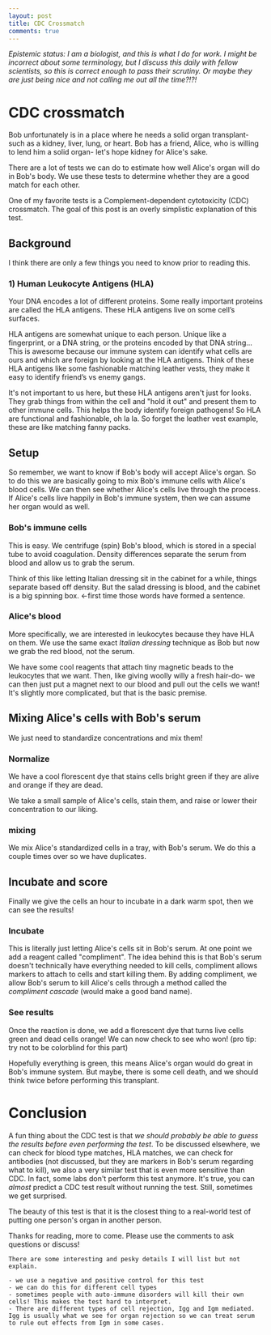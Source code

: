 ```yaml
---
layout: post
title: CDC Crossmatch
comments: true
---
```


*Epistemic status: I am a biologist, and this is what I do for work. I might be incorrect about some terminology, but I discuss this daily with fellow scientists, so this is correct enough to pass their scrutiny. Or maybe they are just being nice and not calling me out all the time?!?!*

# CDC crossmatch
Bob unfortunately is in a place where he needs a solid organ transplant- such as a kidney, liver, lung, or heart. Bob has a friend, Alice, who is willing to lend him a solid organ- let's hope kidney for Alice's sake.

There are a lot of tests we can do to estimate how well Alice's organ will do in Bob's body. We use these tests to determine whether they are a good match for each other.

One of my favorite tests is a Complement-dependent cytotoxicity (CDC) crossmatch. The goal of this post is an overly simplistic explanation of this test.

## Background
I think there are only a few things you need to know prior to reading this. 

### 1) Human Leukocyte Antigens (HLA)
Your DNA encodes a lot of different proteins. Some really important proteins are called the HLA antigens. These HLA antigens live on some cell’s surfaces. 

HLA antigens are somewhat unique to each person. Unique like a fingerprint, or a DNA string, or the proteins encoded by that DNA string... This is awesome because our immune system can identify what cells are ours and which are foreign by looking at the HLA antigens. Think of these HLA antigens like some fashionable matching leather vests, they make it easy to identify friend’s vs enemy gangs. 

It's not important to us here, but these HLA antigens aren't just for looks. They grab things from within the cell and "hold it out" and present them to other immune cells. This helps the body identify foreign pathogens! So HLA are functional and fashionable, oh la la. So forget the leather vest example, these are like matching fanny packs.

## Setup
So remember, we want to know if Bob's body will accept Alice's organ. So to do this we are basically going to mix Bob's immune cells with Alice's blood cells. We can then see whether Alice's cells live through the process. If Alice's cells live happily in Bob's immune system, then we can assume her organ would as well.

### Bob's immune cells
This is easy. We centrifuge (spin) Bob's blood, which is stored in a special tube to avoid coagulation. Density differences separate the serum from blood and allow us to grab the serum.

Think of this like letting Italian dressing sit in the cabinet for a while, things separate based off density. But the salad dressing is blood, and the cabinet is a big spinning box. <-first time those words have formed a sentence. 

### Alice's blood
More specifically, we are interested in leukocytes because they have HLA on them. We use the same exact *Italian dressing* technique as Bob but now we grab the red blood, not the serum. 

We have some cool reagents that attach tiny magnetic beads to the leukocytes that we want. Then, like giving woolly willy a fresh hair-do- we can then just put a magnet next to our blood and pull out the cells we want! It's slightly more complicated, but that is the basic premise.

## Mixing Alice's cells with Bob's serum
We just need to standardize concentrations and mix them! 

### Normalize
We have a cool florescent dye that stains cells bright green if they are alive and orange if they are dead.

We take a small sample of Alice's cells, stain them, and raise or lower their concentration to our liking. 

### mixing
We mix Alice's standardized cells in a tray, with Bob's serum. We do this a couple times over so we have duplicates.

## Incubate and score
Finally we give the cells an hour to incubate in a dark warm spot, then we can see the results!

### Incubate
This is literally just letting Alice's cells sit in Bob's serum. At one point we add a reagent called "compliment". The idea behind this is that Bob's serum doesn't technically have everything needed to kill cells, compliment allows markers to attach to cells and start killing them. By adding compliment, we allow Bob's serum to kill Alice's cells through a method called the *compliment cascade* (would make a good band name).

### See results
Once the reaction is done, we add a florescent dye that turns live cells green and dead cells orange! We can now check to see who won! (pro tip: try not to be colorblind for this part)

Hopefully everything is green, this means Alice's organ would do great in Bob's immune system. But maybe, there is some cell death, and we should think twice before performing this transplant.

# Conclusion
A fun thing about the CDC test is that *we should probably be able to guess the results before even performing the test*. To be discussed elsewhere, we can check for blood type matches, HLA matches, we can check for antibodies (not discussed, but they are markers in Bob's serum regarding what to kill), we also a very similar test that is even more sensitive than CDC. In fact, some labs don't perform this test anymore. It's true, you can _almost_ predict a CDC test result without running the test. Still, sometimes we get surprised.

The beauty of this test is that it is the closest thing to a real-world test of putting one person's organ in another person.

Thanks for reading, more to come. Please use the comments to ask questions or discuss!


```
There are some interesting and pesky details I will list but not explain.

- we use a negative and positive control for this test
- we can do this for different cell types
- sometimes people with auto-immune disorders will kill their own cells! This makes the test hard to interpret.
- There are different types of cell rejection, Igg and Igm mediated. Igg is usually what we see for organ rejection so we can treat serum to rule out effects from Igm in some cases.
```
